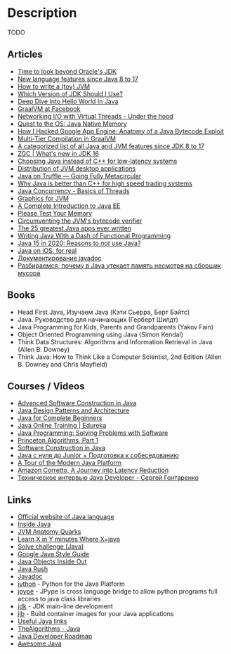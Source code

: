 # Description

TODO


## Articles

- [Time to look beyond Oracle's JDK](https://blog.joda.org/2018/09/time-to-look-beyond-oracles-jdk.html?showComment=1536303755275#c5934330550793525320)
- [New language features since Java 8 to 17](https://advancedweb.hu/new-language-features-since-java-8-to-17/)
- [How to write a (toy) JVM](https://zserge.com/posts/jvm/)
- [Which Version of JDK Should I Use?](http://whichjdk.com/)
- [Deep Dive Into Hello World In Java](https://medium.com/sahibinden-technology/deep-dive-into-hello-world-in-java-d05d60332984)
- [GraalVM at Facebook](https://medium.com/graalvm/graalvm-at-facebook-af09338ac519)
- [Networking I/O with Virtual Threads - Under the hood](https://inside.java/2021/05/10/networking-io-with-virtual-threads/)
- [Quest to the OS: Java Native Memory](https://blog.picnic.nl/quest-to-the-os-java-native-memory-5d3ef68ffc0a)
- [How I Hacked Google App Engine: Anatomy of a Java Bytecode Exploit](https://blog.polybdenum.com/2021/05/05/how-i-hacked-google-app-engine-anatomy-of-a-java-bytecode-exploit.html)
- [Multi-Tier Compilation in GraalVM](https://medium.com/graalvm/multi-tier-compilation-in-graalvm-5fbc65f92402)
- [A categorized list of all Java and JVM features since JDK 8 to 17](https://advancedweb.hu/a-categorized-list-of-all-java-and-jvm-features-since-jdk-8-to-17/)
- [ZGC | What's new in JDK 16](https://malloc.se/blog/zgc-jdk16)
- [Choosing Java instead of C++ for low-latency systems](https://stackoverflow.blog/2021/02/22/choosing-java-instead-of-c-for-low-latency-systems/)
- [Distribution of JVM desktop applications](https://blog.frankel.ch/state-jvm-desktop-frameworks/6/)
- [Java on Truffle — Going Fully Metacircular](https://medium.com/graalvm/java-on-truffle-going-fully-metacircular-215531e3f840)
- [Why Java is better than C++ for high speed trading systems](https://www.efinancialcareers.co.uk/news/2020/11/low-latency-java-trading-systems)
- [Java Concurrency - Basics of Threads](https://turkogluc.com/java-concurrency-basics-of-threads/)
- [Graphics for JVM](https://tonsky.me/blog/skija/)
- [A Complete Introduction to Java EE](https://www.jessym.com/articles/a-complete-introduction-to-java-ee)
- [Please Test Your Memory](https://shipilev.net/jvm/test-your-memory/)
- [Circumventing the JVM's bytecode verifier](https://anthony.som.codes/blog/2019-12-30-jvm-hackery-noverify/)
- [The 25 greatest Java apps ever written](https://blogs.oracle.com/javamagazine/post/the-top-25-greatest-java-apps-ever-written)
- [Writing Java With a Dash of Functional Programming](https://jiahao.codes/blog/writing-java-with-a-dash-of-functional-programming/)
- [Java 15 in 2020: Reasons to *not* use Java?](https://dev.to/brunoborges/java-15-in-2020-reasons-to-not-use-java-3ekg)
- [Java on iOS, for real](https://gluonhq.com/java-on-ios-for-real/)
- [Документирование javadoc](http://java-online.ru/java-javadoc.xhtml)
- [Разбираемся, почему в Java утекает память несмотря на сборщик мусора](https://proglib.io/p/razbiraemsya-pochemu-v-java-utekaet-pamyat-nesmotrya-na-sborshchik-musora-2021-11-26)


## Books

- Head First Java, Изучаем Java (Кэти Сьерра, Берт Бэйтс)
- Java. Руководство для начинающих (Герберт Шилдт)
- Java Programming for Kids, Parents and Grandparents (Yakov Fain)
- Object Oriented Programming using Java (Simon Kendal)
- Think Data Structures: Algorithms and Information Retrieval in Java (Allen B. Downey)
- Think Java: How to Think Like a Computer Scientist, 2nd Edition (Allen B. Downey and Chris Mayfield)


## Courses / Videos

- [Advanced Software Construction in Java](https://www.edx.org/course/advanced-software-construction-java-mitx-6-005-2x#!)
- [Java Design Patterns and Architecture](https://www.udemy.com/course/java-design-patterns-tutorial)
- [Java for Complete Beginners](http://courses.caveofprogramming.com/courses/java-for-complete-beginners)
- [Java Online Training \| Edureka](https://www.youtube.com/watch?v=hBh_CC5y8-s)
- [Java Programming: Solving Problems with Software](https://www.coursera.org/learn/java-programming)
- [Princeton Algorithms, Part 1](https://www.coursera.org/course/algs4partI)
- [Software Construction in Java](https://www.edx.org/course/software-construction-java-mitx-6-005-1x)
- [Java с нуля до Junior + Подготовка к собеседованию](https://www.udemy.com/course/java_sumin/)
- [A Tour of the Modern Java Platform](https://youtu.be/y901lgIuRx0)
- [Amazon Corretto, A Journey into Latency Reduction](https://youtu.be/S4IrAZ5wT3c)
- [Техническое интервью Java Developer - Сергей Гонтаренко](https://youtu.be/SX82OpGP0XE)


## Links

- [Official website of Java language](https://java.com)
- [Inside Java](https://inside.java/)
- [JVM Anatomy Quarks](https://shipilev.net/jvm/anatomy-quarks/)
- [Learn X in Y minutes Where X=java](https://learnxinyminutes.com/docs/java/)
- [Solve challenge (Java)](https://www.hackerrank.com/domains/java)
- [Google Java Style Guide](https://google.github.io/styleguide/javaguide.html)
- [Java Objects Inside Out](https://shipilev.net/jvm/objects-inside-out/)
- [Java Rush](https://javarush.ru/)
- [Javadoc](https://docs.oracle.com/javase/8/docs/technotes/tools/windows/javadoc.html)
- [jython](https://github.com/jython/jython) - Python for the Java Platform
- [jpype](https://github.com/jpype-project/jpype) - JPype is cross language bridge to allow python programs full access to java class libraries
- [jdk](https://github.com/openjdk/jdk) - JDK main-line development
- [jib](https://github.com/GoogleContainerTools/jib/) - Build container images for your Java applications
- [Useful Java links](https://github.com/Vedenin/useful-java-links)
- [TheAlgorithms - Java](https://github.com/TheAlgorithms/Java)
- [Java Developer Roadmap](https://github.com/s4kibs4mi/java-developer-roadmap)
- [Awesome Java](https://github.com/akullpp/awesome-java)
